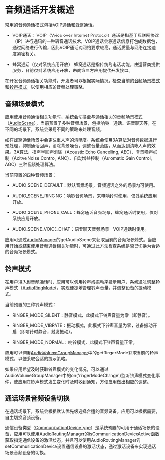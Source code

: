 # 音频通话开发概述

常用的音频通话模式包括VOIP通话和蜂窝通话。

- VOIP通话：
  VOIP（Voice over Internet Protocol）通话是指基于互联网协议（IP）进行通讯的一种语音通话技术。VOIP通话会将通话信息打包成数据包，通过网络进行传输，因此VOIP通话对网络要求较高，通话质量与网络连接速度紧密相关。

- 蜂窝通话（仅对系统应用开放）
  蜂窝通话是指传统的电话功能，由运营商提供服务，目前仅对系统应用开放，未向第三方应用提供开发接口。

在开发音频通话相关功能时，开发者可以根据实际情况，检查当前的[音频场景模式](#音频场景模式)和[铃声模式](#铃声模式)，以使用相应的音频处理策略。

## 音频场景模式

应用使用音频通话相关功能时，系统会切换至与通话相关的音频场景模式（[AudioScene](../reference/apis/js-apis-audio.md#audioscene8)），当前预置了多种音频场景，包括响铃、通话、语音聊天等，在不同的场景下，系统会采用不同的策略来处理音频。

如在蜂窝通话场景中会更注重人声的清晰度。系统会使用3A算法对音频数据进行预处理，抑制通话回声，消除背景噪音，调整音量范围，从而达到清晰人声的效果。3A算法，指声学回声消除（Acoustic Echo Cancelling, AEC）、背景噪声抑制（Acitve Noise Control, ANC）、自动增益控制（Automatic Gain Control, AGC）三种音频处理算法。

当前预置的四种音频场景：

- AUDIO_SCENE_DEFAULT：默认音频场景，音频通话之外的场景均可使用。

- AUDIO_SCENE_RINGING：响铃音频场景，来电响铃时使用，仅对系统应用开放。

- AUDIO_SCENE_PHONE_CALL：蜂窝通话音频场景，蜂窝通话时使用，仅对系统应用开放。

- AUDIO_SCENE_VOICE_CHAT：语音聊天音频场景，VOIP通话时使用。

应用可通过[AudioManager](../reference/apis/js-apis-audio.md#audiomanager)的getAudioScene来获取当前的音频场景模式。当应用开始或结束使用音频通话相关功能时，可通过此方法检查系统是否已切换为合适的音频场景模式。

## 铃声模式

在用户进入到音频通话时，应用可以使用铃声或振动来提示用户。系统通过调整铃声模式（[AudioRingMode](../reference/apis/js-apis-audio.md#audioringmode)），实现便捷地管理铃声音量，并调整设备的振动模式。

当前预置的三种铃声模式：

- RINGER_MODE_SILENT：静音模式，此模式下铃声音量为零（即静音）。

- RINGER_MODE_VIBRATE：振动模式，此模式下铃声音量为零，设备振动开启（即响铃时静音，触发振动）。

- RINGER_MODE_NORMAL：响铃模式，此模式下铃声音量正常。

应用可以调用[AudioVolumeGroupManager](../reference/apis/js-apis-audio.md#audiovolumegroupmanager9)中的getRingerMode获取当前的铃声模式，以便采取合适的提示策略。

如果应用希望及时获取铃声模式的变化情况，可以通过AudioVolumeGroupManager中的on('ringerModeChange')监听铃声模式变化事件，使应用在铃声模式发生变化时及时收到通知，方便应用做出相应的调整。

## 通话场景音频设备切换

在通话场景下，系统会根据默认优先级选择合适的音频设备。应用可以根据需要，自主切换音频设备。

通信设备类型（[CommunicationDeviceType](../reference/apis/js-apis-audio.md#communicationdevicetype9)）是系统预置的可用于通话场景的设备，应用可以使用[AudioRoutingManager](../reference/apis/js-apis-audio.md#audioroutingmanager9)的isCommunicationDeviceActive函数获取指定通信设备的激活状态，并且可以使用AudioRoutingManager的setCommunicationDevice设置通信设备的激活状态，通过激活设备来实现通话场景音频设备的切换。
